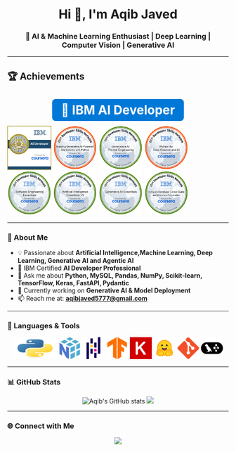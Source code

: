 <h1 align="center"><b>Hi 👋, I'm Aqib Javed</b></h1>
<h3 align="center">🚀  AI &amp; Machine Learning Enthusiast | Deep Learning | Computer Vision | Generative AI 
</h3>

---

## 🏆 Achievements  
<h1 align="center">
  <span style="background-color:#0078D7; color:white; padding:8px 20px; border-radius:8px;">
    🧠 IBM AI Developer
  </span>
</h1>


<p align="left">
  <!-- Replace each link below with your individual Credly badge URLs -->
  <a href="https://www.credly.com/earner/earned/badge/b93fdbd8-4535-47f5-8ce9-0508d3e48c38" target="_blank"><img src="assets/image.png" alt="IBM Badges" width="100" /></a>
  <a href="https://www.credly.com/badges/94535594-2853-4b40-9c47-90425f957e28" target="_blank"><img src="assets/Building Gen AI Application.png" alt="IBM Badges" width="100" /></a>
  <a href="https://www.credly.com/earner/earned/badge/49499a87-dea7-4601-baf5-6379e953faa5" target="_blank"><img src="assets/Gen-AI.png" alt="IBM Badges" width="100" /></a>
  <a href="https://www.credly.com/earner/earned/badge/58a68758-50f6-47be-bb85-5b6965217013" target="_blank"><img src="assets/python.png" alt="IBM Badges" width="100" /></a>
  <a href="https://www.credly.com/earner/earned/badge/bddca5e8-e530-449c-9480-562bb67a1a89" target="_blank"><img src="assets/image-soft.png" alt="IBM Badges" width="100" /></a>
  <a href="https://www.credly.com/earner/earned/badge/2c0810df-1f8a-4a1c-924d-999daa8ee283" target="_blank"><img src="assets/AI.png" alt="IBM Badges" width="100" /></a>
  <a href="https://www.credly.com/earner/earned/badge/2fea64f7-3638-4107-aa86-2752d283dc8f" target="_blank"><img src="assets/Gen-AI-Ess.png" alt="IBM Badges" width="100" /></a>
  <a href="https://www.credly.com/earner/earned/badge/82904636-96f2-405b-8e7f-1e512cf9b99c" target="_blank"><img src="assets/Interview.png" alt="IBM Badges" width="100" /></a>
</p>

---

### 🌱 About Me
- 💡 Passionate about **Artificial Intelligence,Machine Learning, Deep Learning, Generative AI and Agentic AI**
- 🧠 IBM Certified **AI Developer Professional**
- 💬 Ask me about **Python, MySQL, Pandas, NumPy, Scikit-learn, TensorFlow, Keras, FastAPI, Pydantic**
- 🔭 Currently working on **Generative AI & Model Deployment**
- 📫 Reach me at: **aqibjaved5777@gmail.com**

---

### 🧰 Languages & Tools
<p align="center">
  <img src="https://github.com/devicons/devicon/blob/master/icons/python/python-original.svg" alt="Python" width="100" height="50"/>
  <img src="https://github.com/devicons/devicon/blob/master/icons/numpy/numpy-original.svg" alt="Numpy" width="50" height="50"/>
  <img src="https://github.com/devicons/devicon/blob/master/icons/pandas/pandas-original.svg" alt="Pandas" width="50" height="50"/>
  <img src="https://github.com/devicons/devicon/blob/master/icons/tensorflow/tensorflow-original.svg" alt="TensorFlow" width="50" height="50"/>
  <img src="https://github.com/devicons/devicon/blob/master/icons/keras/keras-original.svg" alt="Keras" width="50" height="50"/>
  <img src="assets/Hugging Face.png" alt="Hugging Face" width="50" height="50"/>
  <img src="https://github.com/devicons/devicon/blob/master/icons/git/git-original.svg" alt="Git" width="50" height="50"/>
  <img src="assets/Lang Graph.png" alt="Lang Graph" width="50" height="50"/>
</p>

---

### 📊 GitHub Stats
<p align="center">
  <img src="https://github-readme-stats.vercel.app/api?username=aqibjaved&show_icons=true&theme=radical" alt="Aqib's GitHub stats" />
  <img src="https://github-readme-stats.vercel.app/api/top-langs/?username=aqibjaved&layout=compact&theme=radical" />
</p>

---

### 🌐 Connect with Me
<p align="center">
  <a href="https://https://www.linkedin.com/in/aqib-javed-23539838b" target="_blank">
    <img src="https://img.shields.io/badge/LinkedIn-Connect-blue?style=for-the-badge&logo=linkedin" />
  </a>
  <a href="https://www.credly.com/users/aqib-javed./edit#credly" target="_blank">
  </a>
</p>
